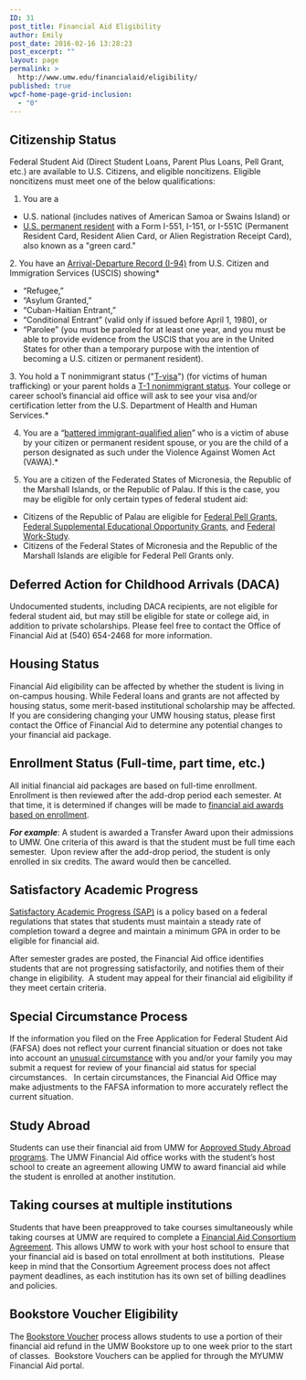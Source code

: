 ```yaml
---
ID: 31
post_title: Financial Aid Eligibility
author: Emily
post_date: 2016-02-16 13:28:23
post_excerpt: ""
layout: page
permalink: >
  http://www.umw.edu/financialaid/eligibility/
published: true
wpcf-home-page-grid-inclusion:
  - "0"
---
```

<h2>Citizenship Status</h2>
Federal Student Aid (Direct Student Loans, Parent Plus Loans, Pell Grant, etc.) are available to U.S. Citizens, and eligible noncitizens. Eligible noncitizens must meet one of the below qualifications:

1. You are a
<ul>
	<li>U.S. national (includes natives of American Samoa or Swains Island) or</li>
	<li><a href="http://www.uscis.gov/greencard">U.S. permanent resident</a> with a Form I-551, I-151, or I-551C (Permanent Resident Card, Resident Alien Card, or Alien Registration Receipt Card), also known as a "green card."</li>
</ul>
2. You have an <a href="https://help.cbp.gov/app/answers/detail/a_id/880/%7E/definition-of-an-i-94">Arrival-Departure Record (I-94)</a> from U.S. Citizen and Immigration Services (USCIS) showing*
<ul>
	<li>“Refugee,”</li>
	<li>“Asylum Granted,”</li>
	<li>“Cuban-Haitian Entrant,”</li>
	<li>“Conditional Entrant” (valid only if issued before April 1, 1980), or</li>
	<li>“Parolee” (you must be paroled for at least one year, and you must be able to provide evidence from the USCIS that you are in the United States for other than a temporary purpose with the intention of becoming a U.S. citizen or permanent resident).</li>
</ul>
3. You hold a T nonimmigrant status ("<a href="http://travel.state.gov/content/visas/english/other/human-trafficking.html">T-visa</a>") (for victims of human trafficking) or your parent holds a <a href="http://travel.state.gov/content/visas/english/other/human-trafficking.html">T-1 nonimmigrant status</a>. Your college or career school’s financial aid office will ask to see your visa and/or certification letter from the U.S. Department of Health and Human Services.*

4. You are a “<a href="http://ifap.ed.gov/dpcletters/GEN1007.html">battered immigrant-qualified alien</a>” who is a victim of abuse by your citizen or permanent resident spouse, or you are the child of a person designated as such under the Violence Against Women Act (VAWA).*

5. You are a citizen of the Federated States of Micronesia, the Republic of the Marshall Islands, or the Republic of Palau. If this is the case, you may be eligible for only certain types of federal student aid:
<ul>
	<li>Citizens of the Republic of Palau are eligible for <a href="https://studentaid.ed.gov/sa/types/grants-scholarships/pell">Federal Pell Grants</a>, <a href="https://studentaid.ed.gov/sa/types/grants-scholarships/fseog">Federal Supplemental Educational Opportunity Grants</a>, and <a href="https://studentaid.ed.gov/sa/types/work-study">Federal Work-Study</a>.</li>
	<li>Citizens of the Federal States of Micronesia and the Republic of the Marshall Islands are eligible for Federal Pell Grants only.</li>
</ul>
<h2>Deferred Action for Childhood Arrivals (DACA)</h2>
Undocumented students, including DACA recipients, are not eligible for federal student aid, but may still be eligible for state or college aid, in addition to private scholarships. Please feel free to contact the Office of Financial Aid at (540) 654-2468 for more information.
<h2>Housing Status</h2>
Financial Aid eligibility can be affected by whether the student is living in on-campus housing. While Federal loans and grants are not affected by housing status, some merit-based institutional scholarship may be affected. If you are considering changing your UMW housing status, please first contact the Office of Financial Aid to determine any potential changes to your financial aid package.
<h2>Enrollment Status (Full-time, part time, etc.)</h2>
All initial financial aid packages are based on full-time enrollment. Enrollment is then reviewed after the add-drop period each semester. At that time, it is determined if changes will be made to <a href="http://www.umw.edu/financialaid/eligibility/enrollment-requirements/">financial aid awards based on enrollment</a>.

<strong><em>For example</em></strong>: A student is awarded a Transfer Award upon their admissions to UMW. One criteria of this award is that the student must be full time each semester.  Upon review after the add-drop period, the student is only enrolled in six credits. The award would then be cancelled.
<h2>Satisfactory Academic Progress</h2>
<a href="http://www.umw.edu/financialaid/eligibility/satisfactory-academic-progress/">Satisfactory Academic Progress (SAP)</a> is a policy based on a federal regulations that states that students must maintain a steady rate of completion toward a degree and maintain a minimum GPA in order to be eligible for financial aid.

After semester grades are posted, the Financial Aid office identifies students that are not progressing satisfactorily, and notifies them of their change in eligibility.  A student may appeal for their financial aid eligibility if they meet certain criteria.
<h2>Special Circumstance Process</h2>
If the information you filed on the Free Application for Federal Student Aid (FAFSA) does not reflect your current financial situation or does not take into account an <a href="http://www.umw.edu/financialaid/the-financial-aid-process/fafsa-verification/special-situations/">unusual circumstance</a> with you and/or your family you may submit a request for review of your financial aid status for special circumstances.   In certain circumstances, the Financial Aid Office may make adjustments to the FAFSA information to more accurately reflect the current situation.
<h2>Study Abroad</h2>
Students can use their financial aid from UMW for <a href="http://www.umw.edu/financialaid/financial-aid-eligibility/study-abroad/">Approved Study Abroad programs</a>. The UMW Financial Aid office works with the student’s host school to create an agreement allowing UMW to award financial aid while the student is enrolled at another institution.
<h2>Taking courses at multiple institutions</h2>
Students that have been preapproved to take courses simultaneously while taking courses at UMW are required to complete a <a href="http://www.umw.edu/financialaid/wp-content/uploads/sites/31/2016/02/Financial-Aid-Consortium-Agreement.docx" rel="">Financial Aid Consortium Agreement</a>. This allows UMW to work with your host school to ensure that your financial aid is based on total enrollment at both institutions.  Please keep in mind that the Consortium Agreement process does not affect payment deadlines, as each institution has its own set of billing deadlines and policies.
<h2>Bookstore Voucher Eligibility</h2>
The <a href="http://www.umw.edu/financialaid/financial-aid-eligibility/bookstore-voucher-process/">Bookstore Voucher</a> process allows students to use a portion of their financial aid refund in the UMW Bookstore up to one week prior to the start of classes.  Bookstore Vouchers can be applied for through the MYUMW Financial Aid portal.